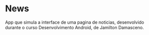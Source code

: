 # News
App que simula a interface de uma pagina de noticias, desenvolvido durante o curso Desenvolvimento Android, de Jamilton Damasceno.
